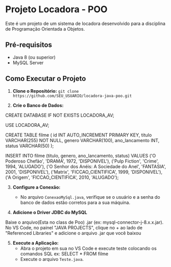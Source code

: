 # Projeto Locadora - POO

Este é um projeto de um sistema de locadora desenvolvido para a disciplina de Programação Orientada a Objetos.

## Pré-requisitos

* Java 8 (ou superior)
* MySQL Server

## Como Executar o Projeto

1.  **Clone o Repositório:**
    `git clone https://github.com/SEU_USUARIO/locadora-java-poo.git`

2.  **Crie o Banco de Dados:**

CREATE DATABASE IF NOT EXISTS LOCADORA_AV;

USE LOCADORA_AV;

CREATE TABLE filme (
    id INT AUTO_INCREMENT PRIMARY KEY,
    titulo VARCHAR(255) NOT NULL,
    genero VARCHAR(100),
    ano_lancamento INT,
    status VARCHAR(50)
);


INSERT INTO filme (titulo, genero, ano_lancamento, status) VALUES
('O Poderoso Chefão', 'DRAMA', 1972, 'DISPONIVEL'),
('Pulp Fiction', 'Crime', 1994, 'ALUGADO'),
('O Senhor dos Anéis: A Sociedade do Anel', 'FANTASIA', 2001, 'DISPONIVEL'),
('Matrix', 'FICCAO_CIENTIFICA', 1999, 'DISPONIVEL'),
('A Origem', 'FICCAO_CIENTIFICA', 2010, 'ALUGADO');



3.  **Configure a Conexão:**
    * No arquivo `ConexaoMySql.java`, verifique se o usuário e a senha do banco de dados estão corretos para a sua máquina.

4. **Adicione o Driver JDBC do MySQL**

Baixe o arquivo(Esta no class de Poo) .jar (ex: mysql-connector-j-8.x.x.jar).
No VS Code, no painel "JAVA PROJECTS", clique no + ao lado de "Referenced Libraries" e adicione o arquivo .jar que você baixou

5.  **Execute a Aplicação:**
    * Abra o projeto em sua no VS Code e execute teste colocando os comandos SQL ex: SELECT * FROM filme
    * Execute o arquivo `Teste.java`.
